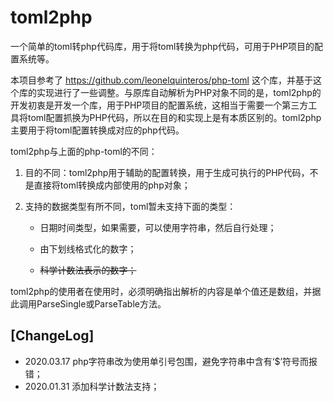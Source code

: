 # toml2php

一个简单的toml转php代码库，用于将toml转换为php代码，可用于PHP项目的配置系统等。

本项目参考了 https://github.com/leonelquinteros/php-toml 这个库，并基于这个库的实现进行了一些调整。与原库自动解析为PHP对象不同的是，toml2php的开发初衷是开发一个库，用于PHP项目的配置系统，这相当于需要一个第三方工具将toml配置抓换为PHP代码，所以在目的和实现上是有本质区别的。toml2php主要用于将toml配置转换成对应的php代码。

toml2php与上面的php-toml的不同：

1. 目的不同：toml2php用于辅助的配置转换，用于生成可执行的PHP代码，不是直接将toml转换成内部使用的php对象；

2. 支持的数据类型有所不同，toml暂未支持下面的类型：
    
    * 日期时间类型，如果需要，可以使用字符串，然后自行处理；
    
    * 由下划线格式化的数字；
    
    * ~~科学计数法表示的数字；~~

toml2php的使用者在使用时，必须明确指出解析的内容是单个值还是数组，并据此调用ParseSingle或ParseTable方法。


## [ChangeLog]

* 2020.03.17 php字符串改为使用单引号包围，避免字符串中含有‘$’符号而报错；
* 2020.01.31 添加科学计数法支持；
 
